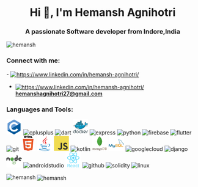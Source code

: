 <h1 align="center">Hi 👋, I'm Hemansh Agnihotri</h1>
<h3 align="center">A passionate Software developer from Indore,India</h3>


<p align="left"> <img src="https://komarev.com/ghpvc/?username=hemansh&label=Profile%20views&color=0e75b6&style=flat" alt="hemansh" /> </p>

<h3 align="left">Connect with me:</h3>
<p align="left">
- <a href="https://www.linkedin.com/in/hemansh-agnihotri/" target="blank"><img align="center" src="https://img.shields.io/badge/LinkedIn-0077B5?style=for-the-badge&logo=linkedin&logoColor=white" alt="https://www.linkedin.com/in/hemansh-agnihotri/" height="30" width="100" /></a>

- <a href="hemanshagnihotri27@gmail.com" target="blank"><img align="center" src="https://cdn-icons-png.flaticon.com/512/5968/5968534.png" alt="https://www.linkedin.com/in/hemansh-agnihotri/" height="30" width="30" /> **hemanshagnihotri27@gmail.com**</a>
</p>

<h3 align="left">Languages and Tools:</h3>
<p align="left">
    <img src="https://raw.githubusercontent.com/devicons/devicon/master/icons/c/c-original.svg" alt="c" width="40" height="40"/>
    <img src="https://cdn.jsdelivr.net/gh/devicons/devicon/icons/cplusplus/cplusplus-original.svg" alt="cplusplus" width="40" height="40"/>
    <img src="https://www.vectorlogo.zone/logos/dartlang/dartlang-icon.svg" alt="dart" width="40" height="40"/>
    <img src="https://raw.githubusercontent.com/devicons/devicon/master/icons/docker/docker-original-wordmark.svg" alt="docker" width="40" height="40"/>
    <img src="https://cdn.jsdelivr.net/gh/devicons/devicon/icons/express/express-original-wordmark.svg" alt="express" width="40" height="40"/>
    <img src="https://cdn.jsdelivr.net/gh/devicons/devicon/icons/python/python-original-wordmark.svg" alt="python" width="40" height="40"/>
    <img src="https://www.vectorlogo.zone/logos/firebase/firebase-icon.svg" alt="firebase" width="40" height="40"/>
    <img src="https://www.vectorlogo.zone/logos/flutterio/flutterio-icon.svg" alt="flutter" width="40" height="40"/>
    <img src="https://www.vectorlogo.zone/logos/git-scm/git-scm-icon.svg" alt="git" width="40" height="40"/>
    <img src="https://raw.githubusercontent.com/devicons/devicon/master/icons/html5/html5-original-wordmark.svg" alt="html5" width="40" height="40"/>
    <img src="https://raw.githubusercontent.com/devicons/devicon/master/icons/java/java-original.svg" alt="java" width="40" height="40"/>
    <img src="https://raw.githubusercontent.com/devicons/devicon/master/icons/javascript/javascript-original.svg" alt="javascript" width="40" height="40"/>
    <img src="https://www.vectorlogo.zone/logos/kotlinlang/kotlinlang-icon.svg" alt="kotlin" width="40" height="40"/>
    <img src="https://raw.githubusercontent.com/devicons/devicon/master/icons/mongodb/mongodb-original-wordmark.svg" alt="mongodb" width="40" height="40"/>
    <img src="https://raw.githubusercontent.com/devicons/devicon/master/icons/mysql/mysql-original-wordmark.svg" alt="mysql" width="40" height="40"/>
    <img src="https://cdn.jsdelivr.net/gh/devicons/devicon/icons/googlecloud/googlecloud-original-wordmark.svg" alt="googlecloud" width="40" height="40"/>
    <img src="https://cdn.jsdelivr.net/gh/devicons/devicon/icons/django/django-plain-wordmark.svg" alt="django" width="40" height="40"/>
    <img src="https://raw.githubusercontent.com/devicons/devicon/master/icons/nodejs/nodejs-original-wordmark.svg" alt="nodejs" width="40" height="40"/>
    <img src="https://cdn.jsdelivr.net/gh/devicons/devicon/icons/androidstudio/androidstudio-original-wordmark.svg" alt="androidstudio" width="40" height="40"/>
    <img src="https://raw.githubusercontent.com/devicons/devicon/master/icons/react/react-original-wordmark.svg" alt="react" width="40" height="40"/>
    <img src="https://cdn.jsdelivr.net/gh/devicons/devicon/icons/github/github-original.svg" alt="github" width="40" height="40"/>
    <img src="https://cdn.jsdelivr.net/gh/devicons/devicon/icons/solidity/solidity-original.svg" alt="solidity" width="40" height="40"/>
    <img src="https://cdn.jsdelivr.net/gh/devicons/devicon/icons/linux/linux-original.svg" alt="linux" width="40" height="40"/>
</p>


<p><img align="left" src="https://github-readme-stats.vercel.app/api/top-langs?username=hemansh&show_icons=true&locale=en&layout=compact" alt="hemansh" /></p>

<p>&nbsp;<img align="center" src="https://github-readme-stats.vercel.app/api?username=hemansh&show_icons=true&locale=en" alt="hemansh" /></p>

